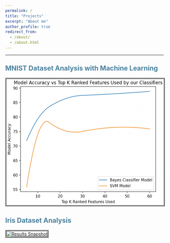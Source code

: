```yaml
---
permalink: /
title: "Projects"
excerpt: "About me"
author_profile: true
redirect_from: 
  - /about/
  - /about.html
---
```

***
<h2 style="color:#4b819d"> MNIST Dataset Analysis with Machine Learning </h2>

<p>
  <a href= "https://github.com/WK-EE/MNIST-DataAnalysis-ML" title="WK-EE MNIST Dataset Analysis">
    <img src= '/images/Model_Accuracy_vs_Top_K_Ranked_Features.png' alt= "Results Snapshot" 
         style= "width: 500px; 
              height: 400px; 
              border: #808080 4px solid;"
    />
  </a>
</p>



<h2 style="color:#4b819d"> Iris Dataset Analysis </h2>
<p>
  <a href= "https://github.com/WK-EE/Iris-Dataset-Analysis" title="WK-EE Iris Dataset Analysis">
    <img src= '/images/500x300.png' alt= "Results Snapshot"
         style = "width: 500px; height: 400px; border: #808080 4px solid"/>
  </a>
</p>


